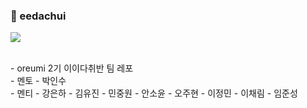 ### 💫 eedachui
![](https://velog.velcdn.com/images/superkingyj/post/d8b2b2fb-5ed8-4bb8-8cb6-5f90b9006ff7/image.png)

<br>
- oreumi 2기 이이다취반 팀 레포
<br>
- 멘토
  - 박인수
<br>
- 멘티
  - 강은하
  - 김유진
  - 민중원
  - 안소윤
  - 오주현
  - 이정민
  - 이채림
  - 임준성